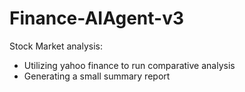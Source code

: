 # Finance-AIAgent-v3

Stock Market analysis:
- Utilizing yahoo finance to run comparative analysis
- Generating a small summary report

